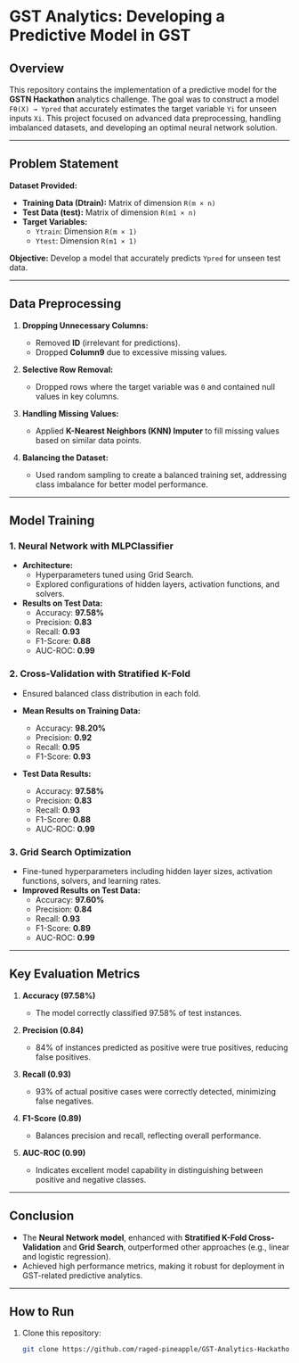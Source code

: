 # GST Analytics: Developing a Predictive Model in GST

## Overview
This repository contains the implementation of a predictive model for the **GSTN Hackathon** analytics challenge. The goal was to construct a model `Fθ(X) → Ypred` that accurately estimates the target variable `Yi` for unseen inputs `Xi`. This project focused on advanced data preprocessing, handling imbalanced datasets, and developing an optimal neural network solution.

---

## Problem Statement

**Dataset Provided:**
- **Training Data (Dtrain):** Matrix of dimension `R(m × n)`
- **Test Data (test):** Matrix of dimension `R(m1 × n)`
- **Target Variables:**
  - `Ytrain`: Dimension `R(m × 1)`
  - `Ytest`: Dimension `R(m1 × 1)`

**Objective:** Develop a model that accurately predicts `Ypred` for unseen test data.

---

## Data Preprocessing

1. **Dropping Unnecessary Columns:**
   - Removed **ID** (irrelevant for predictions).
   - Dropped **Column9** due to excessive missing values.

2. **Selective Row Removal:**
   - Dropped rows where the target variable was `0` and contained null values in key columns.

3. **Handling Missing Values:**
   - Applied **K-Nearest Neighbors (KNN) Imputer** to fill missing values based on similar data points.

4. **Balancing the Dataset:**
   - Used random sampling to create a balanced training set, addressing class imbalance for better model performance.

---

## Model Training

### 1. Neural Network with **MLPClassifier**
- **Architecture:**
  - Hyperparameters tuned using Grid Search.
  - Explored configurations of hidden layers, activation functions, and solvers.
- **Results on Test Data:**
  - Accuracy: **97.58%**
  - Precision: **0.83**
  - Recall: **0.93**
  - F1-Score: **0.88**
  - AUC-ROC: **0.99**

### 2. Cross-Validation with Stratified K-Fold
- Ensured balanced class distribution in each fold.
- **Mean Results on Training Data:**
  - Accuracy: **98.20%**
  - Precision: **0.92**
  - Recall: **0.95**
  - F1-Score: **0.93**

- **Test Data Results:**
  - Accuracy: **97.58%**
  - Precision: **0.83**
  - Recall: **0.93**
  - F1-Score: **0.88**
  - AUC-ROC: **0.99**

### 3. Grid Search Optimization
- Fine-tuned hyperparameters including hidden layer sizes, activation functions, solvers, and learning rates.
- **Improved Results on Test Data:**
  - Accuracy: **97.60%**
  - Precision: **0.84**
  - Recall: **0.93**
  - F1-Score: **0.89**
  - AUC-ROC: **0.99**

---

## Key Evaluation Metrics

1. **Accuracy (97.58%)**
   - The model correctly classified 97.58% of test instances.

2. **Precision (0.84)**
   - 84% of instances predicted as positive were true positives, reducing false positives.

3. **Recall (0.93)**
   - 93% of actual positive cases were correctly detected, minimizing false negatives.

4. **F1-Score (0.89)**
   - Balances precision and recall, reflecting overall performance.

5. **AUC-ROC (0.99)**
   - Indicates excellent model capability in distinguishing between positive and negative classes.

---

## Conclusion
- The **Neural Network model**, enhanced with **Stratified K-Fold Cross-Validation** and **Grid Search**, outperformed other approaches (e.g., linear and logistic regression).
- Achieved high performance metrics, making it robust for deployment in GST-related predictive analytics.

---

## How to Run

1. Clone this repository:
   ```bash
   git clone https://github.com/raged-pineapple/GST-Analytics-Hackathon.git
